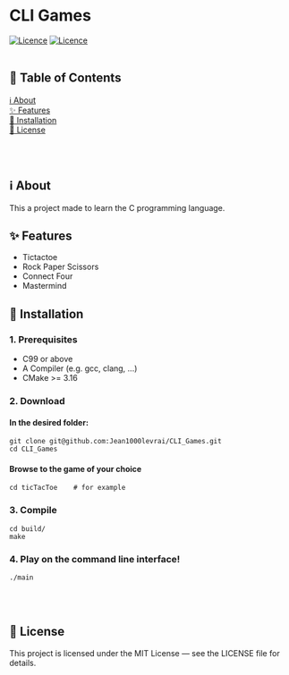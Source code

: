 
# CLI Games

[![Licence](https://hackatime-badge.hackclub.com/U0811ME6L0J/tests)](./LICENSE)
[![Licence](https://hackatime-badge.hackclub.com/U0811ME6L0J/CLIGames)](./LICENSE) 
<br><br>

## 📑 Table of Contents
[ℹ️ About](#-about)  
[✨ Features](#-features)  
[💾 Installation](#-installation)   
[📜 License](#-license)

<br><br>
## ℹ️ About
This a project made to learn the C programming language. 

## ✨ Features
- Tictactoe
- Rock Paper Scissors
- Connect Four
- Mastermind

## 💾 Installation
### 1. Prerequisites
 - C99 or above
 - A Compiler (e.g. gcc, clang, ...)
 - CMake >= 3.16

### 2. Download

#### In the desired folder:

```
git clone git@github.com:Jean1000levrai/CLI_Games.git
cd CLI_Games
```
#### Browse to the game of your choice
```
cd ticTacToe    # for example
```

### 3. Compile
```
cd build/
make
```

### 4. Play on the command line interface!
```
./main
```

<br><br>
## 📜 License
This project is licensed under the MIT License — see the LICENSE file for details.
